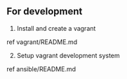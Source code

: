 ## For development

1. Install and create a vagrant

ref vagrant/README.md

2. Setup vagrant development system

ref ansible/README.md


